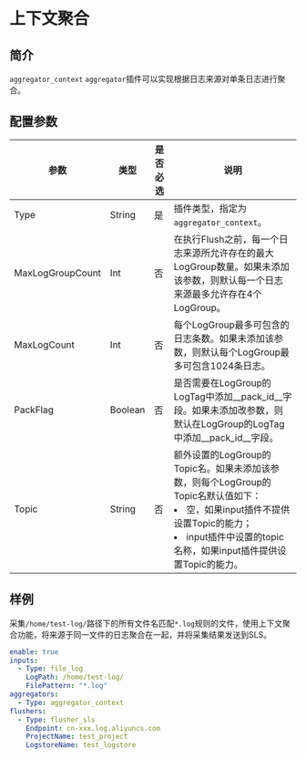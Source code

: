 # 上下文聚合

## 简介

`aggregator_context` `aggregator`插件可以实现根据日志来源对单条日志进行聚合。

## 配置参数

| 参数 | 类型 | 是否必选 | 说明 |
| --- | --- | --- | --- |
| Type | String | 是 | 插件类型，指定为`aggregator_context`。 |
| MaxLogGroupCount | Int | 否 | 在执行Flush之前，每一个日志来源所允许存在的最大LogGroup数量。如果未添加该参数，则默认每一个日志来源最多允许存在4个LogGroup。 |
| MaxLogCount | Int | 否 | 每个LogGroup最多可包含的日志条数。如果未添加该参数，则默认每个LogGroup最多可包含1024条日志。 |
| PackFlag | Boolean | 否 | 是否需要在LogGroup的LogTag中添加__pack_id__字段。如果未添加改参数，则默认在LogGroup的LogTag中添加__pack_id__字段。 |
| Topic | String | 否 | 额外设置的LogGroup的Topic名。如果未添加该参数，则每个LogGroup的Topic名默认值如下：<li>空，如果input插件不提供设置Topic的能力；<li>input插件中设置的topic名称，如果input插件提供设置Topic的能力。 |

## 样例

采集`/home/test-log/`路径下的所有文件名匹配`*.log`规则的文件，使用上下文聚合功能，将来源于同一文件的日志聚合在一起，并将采集结果发送到SLS。

```yaml
enable: true
inputs:
  - Type: file_log
    LogPath: /home/test-log/
    FilePattern: "*.log"
aggregators:
  - Type: aggregator_context
flushers:
  - Type: flusher_sls
    Endpoint: cn-xxx.log.aliyuncs.com
    ProjectName: test_project
    LogstoreName: test_logstore
```
